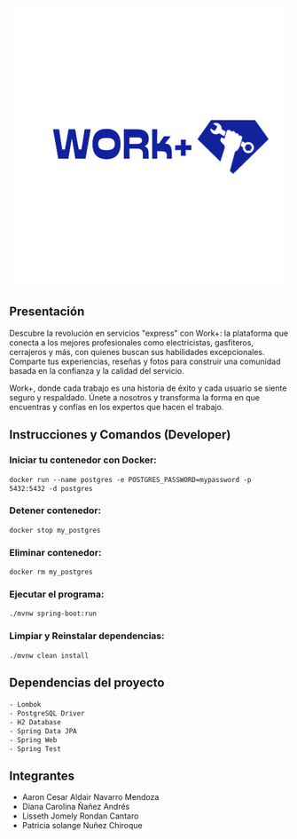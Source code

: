 <p align="center">
  <img width="638" height="504" src=".\logos\logo3.png">
</p>

## Presentación

Descubre la revolución en servicios "express" con Work+: la plataforma que conecta a los mejores profesionales como electricistas, gasfiteros, cerrajeros y más, con quienes buscan sus habilidades excepcionales. Comparte tus experiencias, reseñas y fotos para construir una comunidad basada en la confianza y la calidad del servicio. 

Work+, donde cada trabajo es una historia de éxito y cada usuario se siente seguro y respaldado. Únete a nosotros y transforma la forma en que encuentras y confías en los expertos que hacen el trabajo.

## Instrucciones y Comandos (Developer)

### Iniciar tu contenedor con Docker:
``` {bash}
docker run --name postgres -e POSTGRES_PASSWORD=mypassword -p 5432:5432 -d postgres
```

### Detener contenedor:
``` {bash}
docker stop my_postgres
```

### Eliminar contenedor:
``` {bash}
docker rm my_postgres
```

### Ejecutar el programa:
``` {bash}
./mvnw spring-boot:run
```

### Limpiar y Reinstalar dependencias:
``` {bash}
./mvnw clean install   
```

## Dependencias del proyecto
```
- Lombok
- PostgreSQL Driver
- H2 Database
- Spring Data JPA
- Spring Web
- Spring Test
```

## Integrantes

- Aaron Cesar Aldair Navarro Mendoza
- Diana Carolina Ñañez Andrés
- Lisseth Jomely Rondan Cantaro
- Patricia solange Nuñez Chiroque

